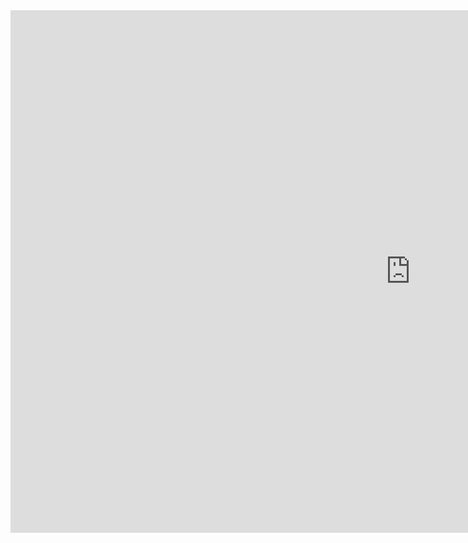 <iframe src="https://docs.google.com/presentation/d/1SAtwJ9MjA9THKF59b4o2QSQhxIiqsQxsIdSkQnPZMcg/embed?start=false&loop=false&delayms=3000" frameborder="0" width="1280" height="836" allowfullscreen="true" mozallowfullscreen="true" webkitallowfullscreen="true"></iframe>
